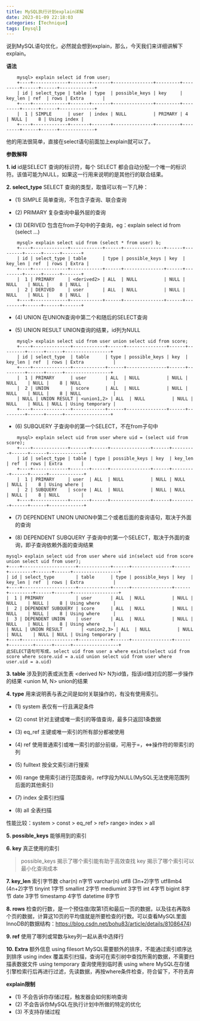 ```yaml
---
title: MySQL执行计划explain详解
date: 2023-01-09 22:18:03
categories: [Technique]
tags: [mysql]
---
```


说到MySQL语句优化，必然就会想到explain，那么，今天我们来详细讲解下explain。


<!--more-->


**语法**
```
    mysql> explain select id from user;
    +----+-------------+-------+-------+---------------+---------+---------+------+------+-------------+
    | id | select_type | table | type  | possible_keys | key     | key_len | ref  | rows | Extra       |
    +----+-------------+-------+-------+---------------+---------+---------+------+------+-------------+
    |  1 | SIMPLE      | user  | index | NULL          | PRIMARY | 4       | NULL |    8 | Using index |
    +----+-------------+-------+-------+---------------+---------+---------+------+------+-------------+
```
他的用法很简单，直接在select语句前面加上explain就可以了。

**参数解释**

**1. id**
id是SELECT 查询的标识符，每个 SELECT 都会自动分配一个唯一的标识符。该值可能为NULL，如果这一行用来说明的是其他行的联合结果。

**2. select_type**
SELECT 查询的类型，取值可以有一下几种：

- (1)  SIMPLE  简单查询，不包含子查询、联合查询

- (2)  PRIMARY  复杂查询中最外层的查询

- (3)  DERIVED  包含在from子句中的子查询，eg：explain select id from (select ...)
```
    mysql> explain select uid from (select * from user) b;
    +----+-------------+------------+------+---------------+------+---------+------+------+-------+
    | id | select_type | table      | type | possible_keys | key  | key_len | ref  | rows | Extra |
    +----+-------------+------------+------+---------------+------+---------+------+------+-------+
    |  1 | PRIMARY     | <derived2> | ALL  | NULL          | NULL | NULL    | NULL |    8 | NULL  |
    |  2 | DERIVED     | user       | ALL  | NULL          | NULL | NULL    | NULL |    8 | NULL  |
    +----+-------------+------------+------+---------------+------+---------+------+------+-------+
```
- (4) UNION  在UNION查询中第二个和随后的SELECT查询

- (5) UNION RESULT  UNION查询的结果，id列为NULL
```
    mysql> explain select uid from user union select uid from score;
    +----+--------------+------------+------+---------------+------+---------+------+------+-----------------+
    | id | select_type  | table      | type | possible_keys | key  | key_len | ref  | rows | Extra           |
    +----+--------------+------------+------+---------------+------+---------+------+------+-----------------+
    |  1 | PRIMARY      | user       | ALL  | NULL          | NULL | NULL    | NULL |    8 | NULL            |
    |  2 | UNION        | score      | ALL  | NULL          | NULL | NULL    | NULL |    8 | NULL            |
    | NULL | UNION RESULT | <union1,2> | ALL  | NULL          | NULL | NULL    | NULL | NULL | Using temporary |
    +----+--------------+------------+------+---------------+------+---------+------+------+-----------------+
```

- (6) SUBQUERY  子查询中的第一个SELECT，不在from子句中
```
    mysql> explain select uid from user where uid = (select uid from score);    
    +----+-------------+-------+------+---------------+------+---------+------+------+-------------+
    | id | select_type | table | type | possible_keys | key  | key_len | ref  | rows | Extra       |
    +----+-------------+-------+------+---------------+------+---------+------+------+-------------+
    |  1 | PRIMARY     | user  | ALL  | NULL          | NULL | NULL    | NULL |    8 | Using where |
    |  2 | SUBQUERY    | score | ALL  | NULL          | NULL | NULL    | NULL |    8 | NULL        |
    +----+-------------+-------+------+---------------+------+---------+------+------+-------------+
```

- (7) DEPENDENT UNION  UNION中第二个或者后面的查询语句，取决于外面的查询

- (8) DEPENDENT SUBQUERY  子查询中的第一个SELECT，取决于外面的查询，即子查询依赖外面的查询结果
```
mysql> explain select uid from user where uid in(select uid from score union select uid from user);
+----+--------------------+------------+------+---------------+------+---------+------+------+-----------------+
| id | select_type        | table      | type | possible_keys | key  | key_len | ref  | rows | Extra           |
+----+--------------------+------------+------+---------------+------+---------+------+------+-----------------+
|  1 | PRIMARY            | user       | ALL  | NULL          | NULL | NULL    | NULL |    8 | Using where     |
|  2 | DEPENDENT SUBQUERY | score      | ALL  | NULL          | NULL | NULL    | NULL |    8 | Using where     |
|  3 | DEPENDENT UNION    | user       | ALL  | NULL          | NULL | NULL    | NULL |    8 | Using where     |
| NULL | UNION RESULT       | <union2,3> | ALL  | NULL          | NULL | NULL    | NULL | NULL | Using temporary |
+----+--------------------+------------+------+---------------+------+---------+------+------+-----------------+
此SELECT语句可写成，select uid from user a where exists(select uid from score where score.uid = a.uid union select uid from user where user.uid = a.uid)
```

**3. table**
涉及到的表或派生表
\<derived N> N为id值，指该id值对应的那一步操作的结果
<union M, N> union的结果

**4. type**
用来说明表与表之间是如何关联操作的，有没有使用索引。

- (1) system  表仅有一行且满足条件

- (2) const  针对主键或唯一索引的等值查询，最多只返回1条数据

- (3) eq_ref  主键或唯一索引的所有部分都被使用 

- (4) ref  使用普通索引或唯一索引的部分前缀，可用于=，\<=>操作符的带索引的列 

- (5) fulltext  按全文索引进行搜索 

- (6) range  使用索引进行范围查询，ref字段为NULL(MySQL无法使用范围列后面的其他索引) 

- (7) index  全索引扫描 

- (8) all  全表扫描

 性能比较：system > const > eq_ref > ref> range> index > all 

**5. possible_keys**
能够用到的索引

**6. key**
真正使用的索引

> possible_keys 揭示了哪个索引能有助于高效查找
> key 揭示了哪个索引可以最小化查询成本

**7. key_len**
索引字节数
 char(n) n字节
 varchar(n) utf8 (3n+2)字节
 utf8mb4 (4n+2)字节
 tinyint 1字节
 smallint 2字节
 mediumint 3字节
 int 4字节
 bigint 8字节
 date 3字节
 timestamp 4字节
 datetime 8字节

**8. rows**
检查的行数，是一个预估值(取第1页和最后一页的数据，以及往右再取8个页的数据，计算这10页的平均值就是所要检查的行数。可以查看MySQL里面InnoDB的数据结构：https://blog.csdn.net/bohu83/article/details/81086474)

**9. ref**
使用了哪列或常数与key列一起从表中选择行

**10. Extra**
额外信息
using filesort MySQL需要额外的排序，不能通过索引顺序达到排序
using index 覆盖索引扫描，查询可在索引树中查找所需的数据，不需要扫描表数据文件
using temporary 查询使用到临时表
using where MySQL在存储引擎检索行后再进行过滤，先读数据，再按where条件检查，符合留下，不符丢弃

**explain限制**
- (1) 不会告诉你存储过程，触发器会如何影响查询
- (2) 不会告诉你MySQL在执行计划中所做的特定的优化
- (3) 不支持存储过程
